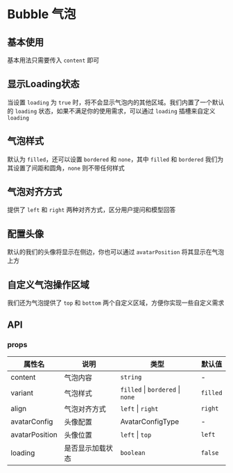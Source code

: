 # Bubble 气泡

## 基本使用

基本用法只需要传入 `content` 即可

<demo vue="../example/bubble/Basic.vue" />

## 显示Loading状态

当设置 `loading` 为 `true` 时，将不会显示气泡内的其他区域。我们内置了一个默认的 `loading` 状态，如果不满足你的使用需求，可以通过 `loading` 插槽来自定义 `loading`

<demo vue="../example/bubble/Loading.vue" />

## 气泡样式

默认为 `filled`，还可以设置 `bordered` 和 `none`，其中 `filled` 和 `bordered` 我们为其设置了间距和圆角，`none` 则不带任何样式

<demo vue="../example/bubble/Variant.vue" />

## 气泡对齐方式

提供了 `left` 和 `right` 两种对齐方式，区分用户提问和模型回答

<demo vue="../example/bubble/Alignment.vue" />

## 配置头像

默认的我们的头像将显示在侧边，你也可以通过 `avatarPosition` 将其显示在气泡上方

<demo vue="../example/bubble/Avatar.vue" />

## 自定义气泡操作区域

我们还为气泡提供了 `top` 和 `bottom` 两个自定义区域，方便你实现一些自定义需求

<demo vue="../example/bubble/Slot.vue" />

## API

### props

| 属性名         | 说明             | 类型                             | 默认值   |
| -------------- | ---------------- | -------------------------------- | -------- |
| content        | 气泡内容         | `string`                         | -        |
| variant        | 气泡样式         | `filled` \| `bordered` \| `none` | `filled` |
| align          | 气泡对齐方式     | `left` \| `right`                | `right`  |
| avatarConfig   | 头像配置         | AvatarConfigType                 | -        |
| avatarPosition | 头像位置         | `left` \| `top`                  | `left`   |
| loading        | 是否显示加载状态 | `boolean`                        | `false`  |
